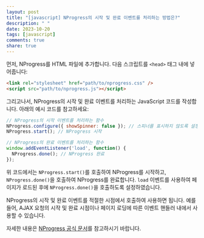 ```yaml
---
layout: post
title: "[javascript] NProgress의 시작 및 완료 이벤트를 처리하는 방법은?"
description: " "
date: 2023-10-20
tags: [javascript]
comments: true
share: true
---
```


먼저, NProgress를 HTML 파일에 추가합니다. 다음 스크립트를 `<head>` 태그 내에 넣어줍니다:

```html
<link rel="stylesheet" href="path/to/nprogress.css" />
<script src="path/to/nprogress.js"></script>
```

그리고나서, NProgress의 시작 및 완료 이벤트를 처리하는 JavaScript 코드를 작성합니다. 아래의 예시 코드를 참고하세요:

```javascript
// NProgress의 시작 이벤트를 처리하는 함수
NProgress.configure({ showSpinner: false }); // 스피너를 표시하지 않도록 설정
NProgress.start(); // NProgress 시작

// NProgress의 완료 이벤트를 처리하는 함수
window.addEventListener('load', function() {
  NProgress.done(); // NProgress 완료
});
```

위 코드에서는 `NProgress.start()`를 호출하여 NProgress를 시작하고, `NProgress.done()`을 호출하여 NProgress를 완료합니다. `load` 이벤트를 사용하여 페이지가 로드된 후에 `NProgress.done()`을 호출하도록 설정하였습니다.

NProgress의 시작 및 완료 이벤트를 적절한 시점에서 호출하여 사용하면 됩니다. 예를 들어, AJAX 요청의 시작 및 완료 시점이나 페이지 로딩에 따른 이벤트 핸들러 내에서 사용할 수 있습니다.

자세한 내용은 [NProgress 공식 문서](https://ricostacruz.com/nprogress/)를 참고하시기 바랍니다.